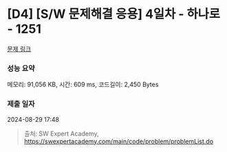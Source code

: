 # [D4] [S/W 문제해결 응용] 4일차 - 하나로 - 1251 

[문제 링크](https://swexpertacademy.com/main/code/problem/problemDetail.do?contestProbId=AV15StKqAQkCFAYD) 

### 성능 요약

메모리: 91,056 KB, 시간: 609 ms, 코드길이: 2,450 Bytes

### 제출 일자

2024-08-29 17:48



> 출처: SW Expert Academy, https://swexpertacademy.com/main/code/problem/problemList.do